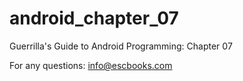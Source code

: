 # android_chapter_07
Guerrilla's Guide to Android Programming: Chapter 07

For any questions: info@escbooks.com
